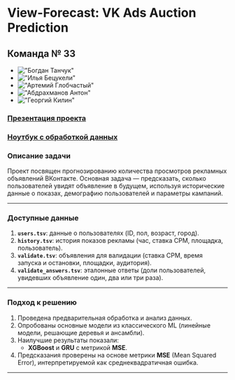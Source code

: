 # View-Forecast: VK Ads Auction Prediction

<h2>Команда № 33</h2>

* !["Богдан Танчук"](https://img.shields.io/badge/%D0%91%D0%BE%D0%B3%D0%B4%D0%B0%D0%BD-%D0%A2%D0%B0%D0%BD%D1%87%D1%83%D0%BA-blue)
* !["Илья Бецукели"](https://img.shields.io/badge/%D0%98%D0%BB%D1%8C%D1%8F-%D0%91%D0%B5%D1%86%D1%83%D0%BA%D0%B5%D0%BB%D0%B8-gold)
* !["Артемий Глобчастый"](https://img.shields.io/badge/%D0%90%D1%80%D1%82%D0%B5%D0%BC%D0%B8%D0%B9-%D0%93%D0%BB%D0%BE%D0%B1%D1%87%D0%B0%D1%81%D1%82%D1%8B%D0%B9-limegreen)
* !["Абдрахманов Антон"](https://img.shields.io/badge/%D0%90%D0%B1%D0%B4%D1%80%D0%B0%D1%85%D0%BC%D0%B0%D0%BD%D0%BE%D0%B2-%D0%90%D0%BD%D1%82%D0%BE%D0%BD-red)
* !["Георгий Килин"](https://img.shields.io/badge/%D0%93%D0%B5%D0%BE%D1%80%D0%B3%D0%B8%D0%B9-%D0%9A%D0%B8%D0%BB%D0%B8%D0%BD-orange)


### [Презентация проекта](https://docs.google.com/presentation/d/1WLEXedNQ8Fe1tLqf7XRCUHHzyrKC_fTytUfvbkrmMg0/edit?usp=sharing)
### [Ноутбук с обработкой данных](https://colab.research.google.com/drive/1YXUPY6UTM2KXXmya9HeZQUq3HisU5-wo?usp=sharing)

### Описание задачи

Проект посвящен прогнозированию количества просмотров рекламных объявлений ВКонтакте. Основная задача — предсказать, сколько пользователей увидят объявление в будущем, используя исторические данные о показах, демографию пользователей и параметры кампаний.

---

### Доступные данные

1. **`users.tsv`**: данные о пользователях (ID, пол, возраст, город).
2. **`history.tsv`**: история показов рекламы (час, ставка CPM, площадка, пользователь).
3. **`validate.tsv`**: объявления для валидации (ставка CPM, время запуска и остановки, площадки, аудитория).
4. **`validate_answers.tsv`**: эталонные ответы (доли пользователей, увидевших объявление один, два или три раза).

---

### Подход к решению

1. Проведена предварительная обработка и анализ данных.
2. Опробованы основные модели из классического ML (линейные модели, решающие деревья и ансамбли).
3. Наилучшие результаты показали:
   - **XGBoost** и **GRU** с метрикой **MSE**.
4. Предсказания проверены на основе метрики **MSE** (Mean Squared Error), интерпретируемой как среднеквадратичная ошибка.

---





